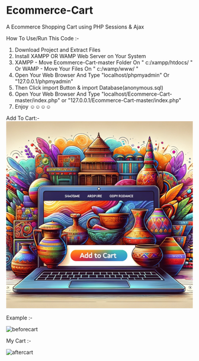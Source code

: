 # Ecommerce-Cart
A Ecommerce Shopping Cart using PHP Sessions &amp; Ajax

How To Use/Run This Code :-
1. Download Project and Extract Files
2. Install XAMPP OR WAMP Web Server on Your System
3. XAMPP - Move Ecommerce-Cart-master Folder On " c:/xampp/htdocs/ " Or WAMP - Move Your Files On " c:/wamp/www/ "
3. Open Your Web Browser And Type "localhost/phpmyadmin" Or "127.0.0.1/phpmyadmin"
4. Then Click import Button & import Database(anonymous.sql)
5. Open Your Web Browser And Type "localhost/Ecommerce-Cart-master/index.php" or "127.0.0.1/Ecommerce-Cart-master/index.php"
6. Enjoy  ☺☺☺☺


Add To Cart:-
![addtocart](addtocart.webp)


Example :- 

![beforecart](https://github.com/54J4N/Ecommerce-Cart-master/assets/122589374/c17a9d7c-1792-4be9-8a06-33c900ff4fd6)

My Cart :-

![aftercart](https://github.com/54J4N/Ecommerce-Cart-master/assets/122589374/0abdf237-1c7c-4f7e-8354-2dead4f34a73)

